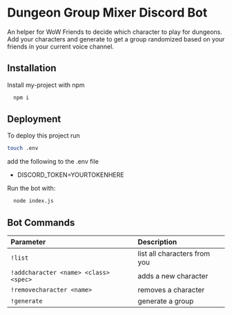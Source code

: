 
# Dungeon Group Mixer Discord Bot

An helper for WoW Friends to decide which character to play for dungeons. Add your characters and generate to get a group randomized based on your friends in your current voice channel.


## Installation

Install my-project with npm

```bash
  npm i
```
    
## Deployment

To deploy this project run

```bash
touch .env
```

add the following to the .env file
- DISCORD_TOKEN=YOURTOKENHERE

Run the bot with:
```bash
  node index.js
```


## Bot Commands

| Parameter | Description                |
| :-------- | :------------------------- |
| `!list` | list all characters from you |
| `!addcharacter <name> <class> <spec>` | adds a new character |
| `!removecharacter <name>` | removes a character |
| `!generate` | generate a group |
